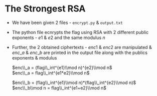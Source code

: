 # The Strongest RSA
- We have been given 2 files - `encrypt.py` & `output.txt`
- The python file ecnrypts the flag using RSA with 2 different public exponents - $e1$ & $e2$ and the same modulus $n$
- Further, the 2 obtained ciphertexts - $enc1$ & $enc2$ are manipulated & $enc\_a$ & $enc\_b$ are printed in the output file along with the publics exponents & modulus


  $enc\\_a = (flag\\_int^{e1}\\mod n)^{e2}\\mod n$<br>
  $enc\\_a = flag\\_int^{e1*e2}\\mod n$<br>
  
  $enc\\_b = (flag\\_int^{e1}\\mod n)*(flag\\_int^{e2}\\mod n)$<br>
  $enc\\_b\\mod n = flag\\_int^{e1+e2}\\mod n$
